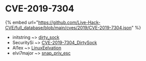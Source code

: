 # CVE-2019-7304
{% embed url="https://github.com/Live-Hack-CVE/full_database/blob/main/cves/2019/CVE-2019-7304.json" %}

* initstring ~> [dirty_sock](https://www.alice-snow.ru/2019/database/cve-2019-7304/dirty_sock-initstring)
* SecuritySi ~> [CVE-2019-7304_DirtySock](https://www.alice-snow.ru/2019/database/cve-2019-7304/cve-2019-7304_dirtysock-securitysi)
* Al1ex ~> [LinuxEelvation](https://www.alice-snow.ru/2019/database/cve-2019-7304/linuxeelvation-al1ex)
* elvi7major ~> [snap_priv_esc](https://www.alice-snow.ru/2019/database/cve-2019-7304/snap_priv_esc-elvi7major)
